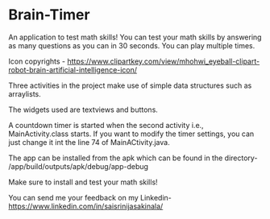 # Brain-Timer
An application to test math skills! You can test your math skills by answering as many questions as you can in 30 seconds. You can play multiple times. 

Icon copyrights - https://www.clipartkey.com/view/mhohwi_eyeball-clipart-robot-brain-artificial-intelligence-icon/

Three activities in the project make use of simple data structures such as arraylists.

The widgets used are textviews and buttons.

A countdown timer is started when the second activity i.e., MainActivity.class starts. If you want to modify the timer settings, you can just change it int the line 74 of MainACtivity.java.

The app can be installed from the apk which can be found in the directory-
/app/build/outputs/apk/debug/app-debug

Make sure to install and test your math skills! 

You can send me your feedback on my Linkedin- https://www.linkedin.com/in/saisrinijasakinala/
